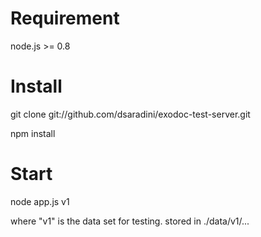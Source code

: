 Requirement
===========

node.js >= 0.8

Install
=======

git clone git://github.com/dsaradini/exodoc-test-server.git

npm install


Start
=====

node app.js v1

where "v1" is the data set for testing. stored in
    ./data/v1/...
    

